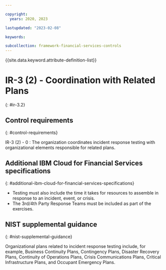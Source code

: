 ```yaml
---

copyright:
  years: 2020, 2023

lastupdated: "2023-02-08"

keywords:

subcollection: framework-financial-services-controls
---
```


{{site.data.keyword.attribute-definition-list}}

               
# IR-3 (2) - Coordination with Related Plans
{: #ir-3.2}

## Control requirements
{: #control-requirements}

IR-3 (2) - 0
    : The organization coordinates incident response testing with organizational elements responsible for related plans.

## Additional IBM Cloud for Financial Services specifications
{: #additional-ibm-cloud-for-financial-services-specifications}

- Testing must also include the time it takes for resources to assemble in response to an incident, event, or crisis.
- The 3rd/4th Party Response Teams must be included as part of the exercises.

## NIST supplemental guidance
{: #nist-supplemental-guidance}

Organizational plans related to incident response testing include, for example, Business Continuity Plans, Contingency Plans, Disaster Recovery Plans, Continuity of Operations Plans, Crisis Communications Plans, Critical Infrastructure Plans, and Occupant Emergency Plans.





